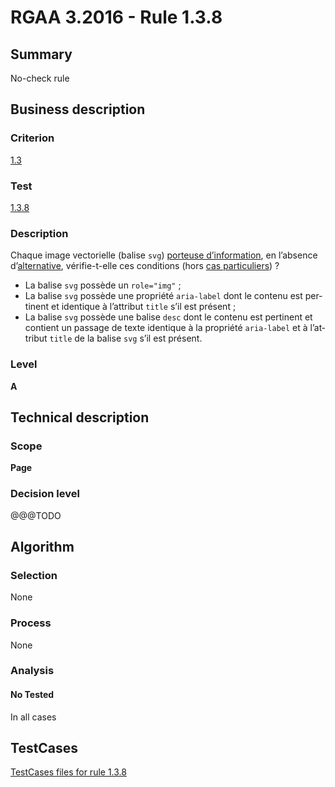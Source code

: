 # RGAA 3.2016 - Rule 1.3.8

## Summary
No-check rule


## Business description

### Criterion
[1.3](http://references.modernisation.gouv.fr/rgaa-accessibilite/2016/criteres.html#crit-1-3)

### Test
[1.3.8](http://references.modernisation.gouv.fr/rgaa-accessibilite/2016/criteres.html#test-1-3-8)

### Description
<div lang="fr">Chaque image vectorielle (balise <code lang="en">svg</code>) <a href="http://references.modernisation.gouv.fr/rgaa-accessibilite/2016/glossaire.html#image-porteuse-dinformation">porteuse d&#x2019;information</a>, en l&#x2019;absence d&#x2019;<a href="http://references.modernisation.gouv.fr/rgaa-accessibilite/2016/glossaire.html#alternative-svg">alternative</a>, v&#xE9;rifie-t-elle ces conditions (hors <a href="http://references.modernisation.gouv.fr/rgaa-accessibilite/2016/cas-particuliers.html#cp-1-3" title="Cas particuliers pour le crit&#xE8;re 1.3">cas particuliers</a>)&nbsp;? <ul><li>La balise <code lang="en">svg</code> poss&#xE8;de un <code lang="en">role="img"</code>&nbsp;;</li> <li>La balise <code lang="en">svg</code> poss&#xE8;de une propri&#xE9;t&#xE9; <code lang="en">aria-label</code> dont le contenu est pertinent et identique &#xE0; l&#x2019;attribut <code lang="en">title</code> s&#x2019;il est pr&#xE9;sent&nbsp;;</li> <li>La balise <code lang="en">svg</code> poss&#xE8;de une balise <code lang="en">desc</code> dont le contenu est pertinent et contient un passage de texte identique &#xE0; la propri&#xE9;t&#xE9; <code lang="en">aria-label</code> et &#xE0; l&#x2019;attribut <code lang="en">title</code> de la balise <code lang="en">svg</code> s&#x2019;il est pr&#xE9;sent.</li> </ul></div>

### Level
**A**


## Technical description

### Scope
**Page**

### Decision level
@@@TODO


## Algorithm

### Selection
None

### Process
None

### Analysis

#### No Tested
In all cases


##  TestCases

[TestCases files for rule 1.3.8](https://github.com/Asqatasun/Asqatasun/tree/develop/rules/rules-rgaa3.2016/src/test/resources/testcases/rgaa32016/Rgaa32016Rule010308/)


